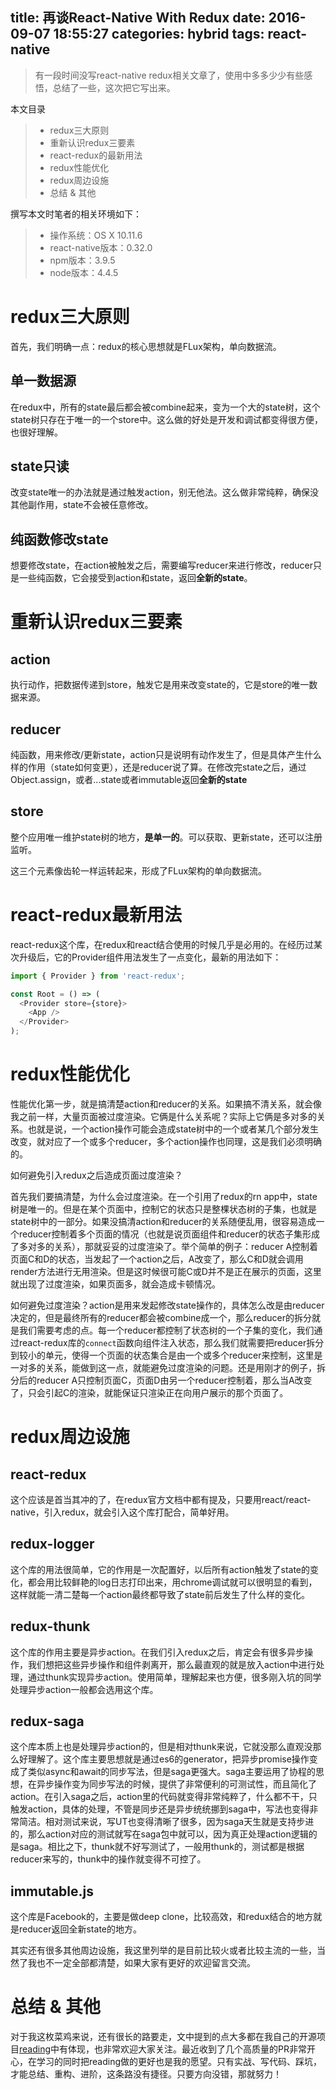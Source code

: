 title: 再谈React-Native With Redux
date: 2016-09-07 18:55:27
categories: hybrid
tags: react-native
---

> 有一段时间没写react-native redux相关文章了，使用中多多少少有些感悟，总结了一些，这次把它写出来。

本文目录
>* redux三大原则
>* 重新认识redux三要素
>* react-redux的最新用法
>* redux性能优化
>* redux周边设施
>* 总结 & 其他

撰写本文时笔者的相关环境如下：
>* 操作系统：OS X 10.11.6
>* react-native版本：0.32.0
>* npm版本：3.9.5
>* node版本：4.4.5

# redux三大原则
首先，我们明确一点：redux的核心思想就是FLux架构，单向数据流。

## 单一数据源
在redux中，所有的state最后都会被combine起来，变为一个大的state树，这个state树只存在于唯一的一个store中。这么做的好处是开发和调试都变得很方便，也很好理解。

## state只读
改变state唯一的办法就是通过触发action，别无他法。这么做非常纯粹，确保没其他副作用，state不会被任意修改。

## 纯函数修改state
想要修改state，在action被触发之后，需要编写reducer来进行修改，reducer只是一些纯函数，它会接受到action和state，返回**全新的state**。

# 重新认识redux三要素

## action
执行动作，把数据传递到store，触发它是用来改变state的，它是store的唯一数据来源。

## reducer
纯函数，用来修改/更新state，action只是说明有动作发生了，但是具体产生什么样的作用（state如何变更），还是reducer说了算。在修改完state之后，通过Object.assign，或者...state或者immutable返回**全新的state**

## store
整个应用唯一维护state树的地方，**是单一的**。可以获取、更新state，还可以注册监听。

这三个元素像齿轮一样运转起来，形成了FLux架构的单向数据流。

# react-redux最新用法
react-redux这个库，在redux和react结合使用的时候几乎是必用的。在经历过某次升级后，它的Provider组件用法发生了一点变化，最新的用法如下：

```JavaScript
import { Provider } from 'react-redux';

const Root = () => (
  <Provider store={store}>
    <App />
  </Provider>
);
```

# redux性能优化
性能优化第一步，就是搞清楚action和reducer的关系。如果搞不清关系，就会像我之前一样，大量页面被过度渲染。它俩是什么关系呢？实际上它俩是多对多的关系。也就是说，一个action操作可能会造成state树中的一个或者某几个部分发生改变，就对应了一个或多个reducer，多个action操作也同理，这是我们必须明确的。

如何避免引入redux之后造成页面过度渲染？

首先我们要搞清楚，为什么会过度渲染。在一个引用了redux的rn app中，state树是唯一的。但是在某个页面中，控制它的状态只是整棵状态树的子集，也就是state树中的一部分。如果没搞清action和reducer的关系随便乱用，很容易造成一个reducer控制着多个页面的情况（也就是说页面组件和reducer的状态子集形成了多对多的关系），那就妥妥的过度渲染了。举个简单的例子：reducer A控制着页面C和D的状态，当发起了一个action之后，A改变了，那么C和D就会调用render方法进行无用渲染。但是这时候很可能C或D并不是正在展示的页面，这里就出现了过度渲染，如果页面多，就会造成卡顿情况。

如何避免过度渲染？action是用来发起修改state操作的，具体怎么改是由reducer决定的，但是最终所有的reducer都会被combine成一个，那么reducer的拆分就是我们需要考虑的点。每一个reducer都控制了状态树的一个子集的变化，我们通过react-redux库的`connect`函数向组件注入状态，那么我们就需要把reducer拆分到较小的单元，使得一个页面的状态集合是由一个或多个reducer来控制，这里是一对多的关系，能做到这一点，就能避免过度渲染的问题。还是用刚才的例子，拆分后的reducer A只控制页面C，页面D由另一个reducer控制着，那么当A改变了，只会引起C的渲染，就能保证只渲染正在向用户展示的那个页面了。

# redux周边设施

## react-redux
这个应该是首当其冲的了，在redux官方文档中都有提及，只要用react/react-native，引入redux，就会引入这个库打配合，简单好用。

## redux-logger
这个库的用法很简单，它的作用是一次配置好，以后所有action触发了state的变化，都会用比较鲜艳的log日志打印出来，用chrome调试就可以很明显的看到，这样就能一清二楚每一个action最终都导致了state前后发生了什么样的变化。

## redux-thunk
这个库的作用主要是异步action。在我们引入redux之后，肯定会有很多异步操作，我们想把这些异步操作和组件剥离开，那么最直观的就是放入action中进行处理，通过thunk实现异步action。使用简单，理解起来也方便，很多刚入坑的同学处理异步action一般都会选用这个库。

## redux-saga
这个库本质上也是处理异步action的，但是相对thunk来说，它就没那么直观没那么好理解了。这个库主要思想就是通过es6的generator，把异步promise操作变成了类似async和await的同步写法，但是saga更强大。saga主要运用了协程的思想，在异步操作变为同步写法的时候，提供了非常便利的可测试性，而且简化了action。在引入saga之后，action里的代码就变得非常纯粹了，什么都不干，只触发action，具体的处理，不管是同步还是异步统统挪到saga中，写法也变得非常简洁。相对测试来说，写UT也变得清晰了很多，因为saga天生就是支持步进的，那么action对应的测试就写在saga包中就可以，因为真正处理action逻辑的是saga。相比之下，thunk就不好写测试了，一般用thunk的，测试都是根据reducer来写的，thunk中的操作就变得不可控了。

## immutable.js
这个库是Facebook的，主要是做deep clone，比较高效，和redux结合的地方就是reducer返回全新state的地方。

其实还有很多其他周边设施，我这里列举的是目前比较火或者比较主流的一些，当然了我也不一定全部都清楚，如果大家有更好的欢迎留言交流。

# 总结 & 其他
对于我这枚菜鸡来说，还有很长的路要走，文中提到的点大多都在我自己的开源项目[reading](https://github.com/attentiveness/reading)中有体现，也非常欢迎大家关注。最近收到了几个高质量的PR非常开心，在学习的同时把reading做的更好也是我的愿望。只有实战、写代码、踩坑，才能总结、重构、进阶，这条路没有捷径。只要方向没错，那就努力！